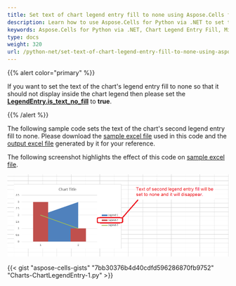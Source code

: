 ```yaml
---
title: Set text of chart legend entry fill to none using Aspose.Cells for Python via .NET
description: Learn how to use Aspose.Cells for Python via .NET to set the text of a chart legend entry fill to none. Our guide will demonstrate how to modify the fill color of legend entries in Microsoft Excel charts for better visualization and customization.
keywords: Aspose.Cells for Python via .NET, Chart Legend Entry Fill, Microsoft Excel, Visualization, Customization.
type: docs
weight: 320
url: /python-net/set-text-of-chart-legend-entry-fill-to-none-using-aspose-cells/
---
```


{{% alert color="primary" %}}

If you want to set the text of the chart's legend entry fill to none so that it should not display inside the chart legend then please set the [**LegendEntry.is_text_no_fill**](https://reference.aspose.com/cells/python-net/aspose.cells.charts/legendentry/is_text_no_fill) to **true**.

{{% /alert %}}

The following sample code sets the text of the chart's second legend entry fill to none. Please download the [sample excel file](5115219.xlsx) used in this code and the [output excel file](5115217.xlsx) generated by it for your reference.

The following screenshot highlights the effect of this code on [sample excel file](5115219.xlsx).

![todo:image_alt_text](set-text-of-chart-legend-entry-fill-to-none-using-aspose-cells_1.png)

{{< gist "aspose-cells-gists" "7bb30376b4d40cdfd596286870fb9752" "Charts-ChartLegendEntry-1.py" >}}
